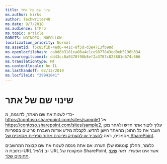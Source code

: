 ```yaml
---
title: שינוי שם של אתר
ms.author: kirks
author: Techwriter40
ms.date: 9/7/2018
ms.audience: ITPro
ms.topic: article
ROBOTS: NOINDEX, NOFOLLOW
localization_priority: Normal
ms.assetid: f5c85f1b-4ed6-441c-8f5d-d3e4713fb98d
ms.openlocfilehash: ca0d8b3181ea06a4e1ce9877843ed0eb5196b334
ms.sourcegitcommit: dd43cc0a9470f98b8ef2a3787c823801d674c666
ms.translationtype: MT
ms.contentlocale: he-IL
ms.lasthandoff: 02/12/2019
ms.locfileid: "29941041"
---
```

# <a name="rename-a-site"></a>שינוי שם של אתר

כדי לשנות את שם האתר, לדוגמה, מ- https://contoso.sharepoint.com/sites/sample1 אל https://contoso.sharepoint.com/sites/sample2, עליך ליצור אתר חדש ולאחר מכן העבר את כל התוכן מהאתר הישן לחדש. לקבלת מידע אודות העברת פריטים בספריות מסמכים, ראה [להעביר או להעתיק פריטים מתוך ספריית מסמכים של SharePoint](https://go.microsoft.com/fwlink/?Linkid=2018691).
  
הערה: אם אתה מנסה לשנות את שם קבוצת המחשבים (כלומר, החלק קונטוסו של כתובת ה-URL לעיל) ב- URL המקוונת של SharePoint, אשר אינו אפשרי. ראה [שינוי תחומים שלך](https://go.microsoft.com/fwlink/?Linkid=2018696).
  

